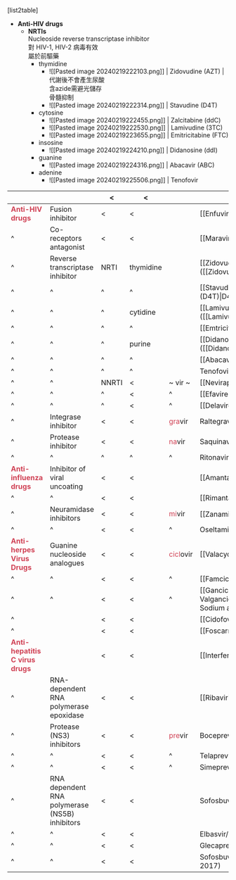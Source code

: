 [list2table]
- **Anti-HIV drugs**
    -   **NRTIs**<br/>Nucleoside reverse transcriptase inhibitor <br/>對 HIV-1, HIV-2 病毒有效<br/>屬於前驅藥
        -   thymidine
            -   ![[Pasted image 20240219222103.png]] | Zidovudine (AZT) | 代謝後不會產生尿酸<br/>含azide需避光儲存<br/>骨髓抑制
            -   ![[Pasted image 20240219222314.png]] | Stavudine (D4T)
        -   cytosine
            -   ![[Pasted image 20240219222455.png]] | Zalcitabine (ddC)
            -   ![[Pasted image 20240219222530.png]] | Lamivudine (3TC) 
            -   ![[Pasted image 20240219223655.png]] | Emitricitabine (FTC)
        - insosine
            - ![[Pasted image 20240219224210.png]] | Didanosine (ddI)
        - guanine
            - ![[Pasted image 20240219224316.png]] | Abacavir (ABC)
        - adenine
            - ![[Pasted image 20240219225506.png]] | Tenofovir 


|                                                                     |                                                | <     | <         |                                             | <                                                                                                                |
| ------------------------------------------------------------------- | ---------------------------------------------- | ----- | --------- | ------------------------------------------- | ---------------------------------------------------------------------------------------------------------------- |
| **<span style="color:#d04255">Anti-HIV drugs</span>**               | Fusion inhibitor                               | <     | <         |                                             | [[Enfuvirtide]] (T20)                                                                                            |
| ^                                                                   | Co-receptors antagonist                        | <     | <         |                                             | [[Maraviroc]] (MAC)                                                                                              |
| ^                                                                   | Reverse transcriptase inhibitor                | NRTI  | thymidine |                                             | [[Zidovudine (AZT)\|Zidovudine]] ([[Zidovudine (AZT)\|AZT]])                                                     |
| ^                                                                   | ^                                              | ^     | ^         |                                             | [[Stavudine (D4T)\|Stavudine]] ([[Stavudine (D4T)\|D4T]])                                                        |
| ^                                                                   | ^                                              | ^     | cytidine  |                                             | [[Lamivudine (3TC)\|Lamivudine]] ([[Lamivudine (3TC)\|3TC]])                                                     |
| ^                                                                   | ^                                              | ^     | ^         |                                             | [[Emtricitabine (FTC)\|Emtricitabine]]                                                                           |
| ^                                                                   | ^                                              | ^     | purine    |                                             | [[Didanosine (DDI)\|Didanosine]] ([[Didanosine (DDI)\|DDI]])                                                     |
| ^                                                                   | ^                                              | ^     | ^         |                                             | [[Abacavir (ABC)\|Abacavir]] (ABC)                                                                               |
| ^                                                                   | ^                                              | ^     | ^         |                                             | Tenofovir (TDF)                                                                                                  |
| ^                                                                   | ^                                              | NNRTI | <         | \~ vir \~                                   | [[Nevirapine (NVP)\|Nevirapine]]                                                                                 |
| ^                                                                   | ^                                              | ^     | <         | ^                                           | [[Efavirenz (EFV)\|Efavirenz]]                                                                                   |
| ^                                                                   | ^                                              | ^     | <         | ^                                           | [[Delavirdine]]                                                                                                  |
| ^                                                                   | Integrase inhibitor                            | <     | <         | <span style="color:#d04255">gra</span>vir   | Raltegravir                                                                                                      |
| ^                                                                   | Protease inhibitor                             | <     | <         | <span style="color:#d04255">na</span>vir    | Saquinavir                                                                                                       |
| ^                                                                   | ^                                              | ^     | ^         | ^                                           | Ritonavir                                                                                                        |
| **<span style="color:#d04255">Anti-influenza drugs</span>**         | Inhibitor of viral uncoating                   | <     | <         |                                             | [[Amantadine]]                                                                                                   |
| ^                                                                   | ^                                              | <     | <         |                                             | [[Rimantadine]]                                                                                                  |
| ^                                                                   | Neuramidase inhibitors                         | <     | <         | <span style="color:#d04255">mi</span>vir    | [[Zanamivir (Relenza®, 瑞樂沙)\|Zanamivir]]                                                                      |
| ^                                                                   | ^                                              | <     | <         | ^                                           | Oseltamivir                                                                                                      |
| **<span style="color:#d04255">Anti-herpes Virus Drugs</span>**      | Guanine nucleoside analogues                   | <     | <         | <span style="color:#d04255">cicl</span>ovir | [[Valacyclovir]]/[[Acyclovir]] (ACV)                                                                             |
| ^                                                                   | ^                                              | <     | <         | ^                                           | [[Famciclovir]]/Penciclovir                                                                                      |
| ^                                                                   | ^                                              | <     | <         | ^                                           | [[Ganciclovir Sodium and Valganciclovir\|Valganciclovir]]/[[Ganciclovir Sodium and Valganciclovir\|Ganciclovir]] |
| ^                                                                   |                                                | <     | <         |                                             | [[Cidofovir]]                                                                                                    |
| ^                                                                   |                                                | <     | <         |                                             | [[Foscarnet]]                                                                                                    |
| **<span style="color:#d04255">Anti-hepatitis C virus drugs</span>** |                                                | <     | <         |                                             | [[Interferon (IFNSs)]]                                                                                           |
| ^                                                                   | RNA-dependent RNA polymerase epoxidase         | <     | <         |                                             | [[Ribavirin]]                                                                                                    |
| ^                                                                   | Protease (NS3) inhibitors                      | <     | <         | <span style="color:#d04255">pre</span>vir   | Boceprevir (Victrelis, 2011)                                                                                     |
| ^                                                                   | ^                                              | <     | <         | ^                                           | Telaprevir (Incivek, 2011)                                                                                       |
| ^                                                                   | ^                                              | <     | <         | ^                                           | Simeprevir                                                                                                       |
| ^                                                                   | RNA dependent RNA polymerase (NS5B) inhibitors | <     | <         |                                             | Sofosbuvir/Ledipasvir (Harvoni, 2014)                                                                            |
| ^                                                                   | ^                                              | <     | <         |                                             | Elbasvir/grazoprevir (Zepatier, 2016)                                                                            |
| ^                                                                   | ^                                              | <     | <         |                                             | Glecaprevir/pibrentasvir (Mavyret, 2017)                                                                         |
| ^                                                                   | ^                                              | <     | <         |                                             | Sofosbuvir/velpatasvir/voxilaprevir (Vosevi, 2017)                                                               |
